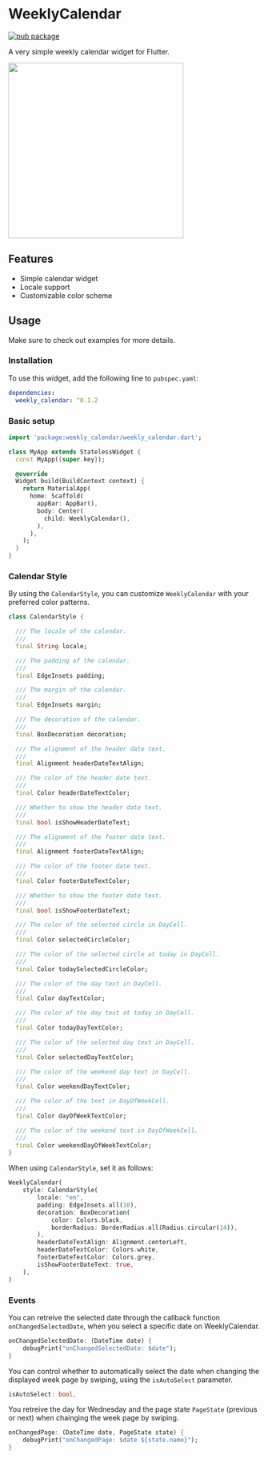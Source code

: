 # WeeklyCalendar

[![pub package](https://img.shields.io/pub/v/weekly_calendar.svg)](https://pub.dev/packages/weekly_calendar)

A very simple weekly calendar widget for Flutter.

<img src="https://github.com/mlballack/WeeklyCalendarForFlutter/assets/77086210/dc5ef69e-b120-4339-80cc-b7bf695258a0" width="350" />

## Features 

* Simple calendar widget
* Locale support
* Customizable color scheme

## Usage

Make sure to check out examples for more details.

### Installation
To use this widget, add the following line to `pubspec.yaml`:

```yaml
dependencies:
  weekly_calendar: ^0.1.2
```

### Basic setup

```dart
import 'package:weekly_calendar/weekly_calendar.dart';

class MyApp extends StatelessWidget {
  const MyApp({super.key});

  @override
  Widget build(BuildContext context) {
    return MaterialApp(
      home: Scaffold(
        appBar: AppBar(),
        body: Center(
          child: WeeklyCalendar(),
        ),
      ),
    );
  }
}
```

### Calendar Style
By using the `CalendarStyle`, you can customize `WeeklyCalendar` with your preferred color patterns.

```dart
class CalendarStyle {

  /// The locale of the calendar.
  ///
  final String locale;

  /// The padding of the calendar.
  ///
  final EdgeInsets padding;

  /// The margin of the calendar.
  ///
  final EdgeInsets margin;

  /// The decoration of the calendar.
  ///
  final BoxDecoration decoration;

  /// The alignment of the header date text.
  ///
  final Alignment headerDateTextAlign;

  /// The color of the header date text.
  ///
  final Color headerDateTextColor;

  /// Whether to show the header date text.
  ///
  final bool isShowHeaderDateText;

  /// The alignment of the footer date text.
  ///
  final Alignment footerDateTextAlign;

  /// The color of the footer date text.
  ///
  final Color footerDateTextColor;

  /// Whether to show the footer date text.
  ///
  final bool isShowFooterDateText;

  /// The color of the selected circle in DayCell.
  ///
  final Color selectedCircleColor;

  /// The color of the selected circle at today in DayCell.
  ///
  final Color todaySelectedCircleColor;

  /// The color of the day text in DayCell.
  ///
  final Color dayTextColor;

  /// The color of the day text at today in DayCell.
  ///
  final Color todayDayTextColor;

  /// The color of the selected day text in DayCell.
  ///
  final Color selectedDayTextColor;

  /// The color of the weekend day text in DayCell.
  ///
  final Color weekendDayTextColor;

  /// The color of the text in DayOfWeekCell.
  ///
  final Color dayOfWeekTextColor;

  /// The color of the weekend text in DayOfWeekCell.
  ///
  final Color weekendDayOfWeekTextColor;
}
```

When using `CalendarStyle`, set it as follows:

```dart
WeeklyCalendar(
    style: CalendarStyle(
        locale: "en",
        padding: EdgeInsets.all(10),
        decoration: BoxDecoration(
            color: Colors.black,
            borderRadius: BorderRadius.all(Radius.circular(14)),
        ),
        headerDateTextAlign: Alignment.centerLeft,
        headerDateTextColor: Colors.white,
        footerDateTextColor: Colors.grey,
        isShowFooterDateText: true,
    ),
)
```

### Events
You can retreive the selected date through the callback function `onChangedSelectedDate`, when you select a specific date on WeeklyCalendar. 

```dart
onChangedSelectedDate: (DateTime date) {
    debugPrint("onChangedSelectedDate: $date");
}
```

You can control whether to automatically select the date when changing the displayed week page by swiping, using the `isAutoSelect` parameter.

```dart
isAutoSelect: bool,
```

You retreive the day for Wednesday and the page state `PageState` (previous or next) when chainging the week page by swiping.

```dart
onChangedPage: (DateTime date, PageState state) {
    debugPrint("onChangedPage: $date ${state.name}");
}
```
